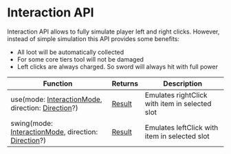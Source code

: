 # Interaction API

Interaction API allows to fully simulate player left and right clicks. However, instead of simple simulation this API provides some benefits:

- All loot will be automatically collected
- For some core tiers tool will not be damaged
- Left clicks are always charged. So sword will always hit with full power

| Function                                            | Returns | Description                                    |
|-----------------------------------------------------|---------|------------------------------------------------|
| use(mode: [InteractionMode](./introduction.md#interaction-mode), direction: [Direction](./introduction.md#direction)?)   | [Result](./introduction.md#result)  | Emulates rightClick with item in selected slot |
| swing(mode: [InteractionMode](./introduction.md#interaction-mode), direction: [Direction](./introduction.md#direction)?) | [Result](./introduction.md#result)  | Emulates leftClick with item in selected slot  |
